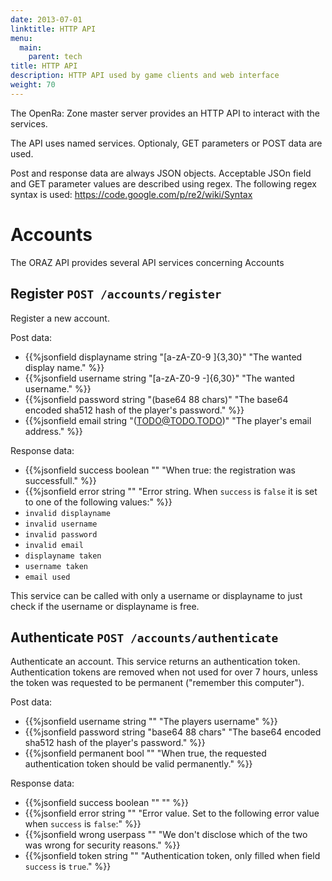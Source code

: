 ```yaml
---
date: 2013-07-01
linktitle: HTTP API
menu:
  main:
    parent: tech
title: HTTP API
description: HTTP API used by game clients and web interface
weight: 70
---
```


The OpenRa: Zone master server provides an HTTP API to interact with the services.

The API uses named services. Optionaly, GET parameters or POST data are used.

Post and response data are always JSON objects. Acceptable JSOn field and GET parameter values are described using regex. The following regex syntax is used: https://code.google.com/p/re2/wiki/Syntax

# Accounts
The ORAZ API provides several API services concerning Accounts

## Register `POST /accounts/register`
Register a new account.

Post data:

 - {{%jsonfield displayname string "[a-zA-Z0-9 ]{3,30}" "The wanted display name." %}}
 - {{%jsonfield username string "[a-zA-Z0-9 \-]{6,30}" "The wanted username." %}}
 - {{%jsonfield password string "(base64 88 chars)" "The base64 encoded sha512 hash of the player's password." %}}
 - {{%jsonfield email string "(TODO@TODO.TODO)" "The player's email address." %}}

Response data:

 - {{%jsonfield success boolean "" "When true: the registration was successfull." %}}
 - {{%jsonfield error string "" "Error string. When `success` is `false` it is set to one of the following values:" %}}
  - `invalid displayname`
  - `invalid username`
  - `invalid password`
  - `invalid email`
  - `displayname taken`
  - `username taken`
  - `email used`

This service can be called with only a username or displayname to just check if the username or displayname is free.

## Authenticate `POST /accounts/authenticate`
Authenticate an account. This service returns an authentication token.
Authentication tokens are removed when not used for over 7 hours, unless the token was requested to be permanent ("remember this computer").

Post data:

 - {{%jsonfield username string "" "The players username" %}}
 - {{%jsonfield password string "base64 88 chars" "The base64 encoded sha512 hash of the player's password." %}}
 - {{%jsonfield permanent bool "" "When true, the requested authentication token should be valid permanently." %}}


Response data:

 - {{%jsonfield success boolean "" "" %}}
 - {{%jsonfield error string "" "Error value. Set to the following error value when `success` is `false`:" %}}
  - {{%jsonfield wrong userpass "" "We don't disclose which of the two was wrong for security reasons." %}}
 - {{%jsonfield token string "" "Authentication token, only filled when field `success` is `true`." %}}


